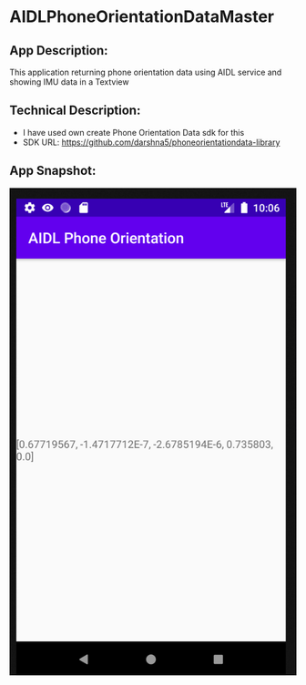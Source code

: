# AIDLPhoneOrientationDataMaster

## App Description:
This application returning phone orientation data using AIDL service 
and showing IMU data in a Textview

## Technical Description:
*	I have used own create Phone Orientation Data sdk for this
*	SDK URL: https://github.com/darshna5/phoneorientationdata-library

## App Snapshot:
![](doc/screenshot.png)
